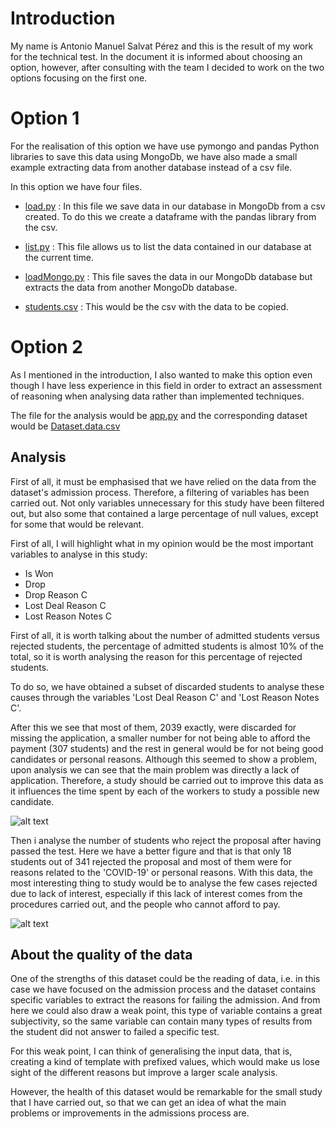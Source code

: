 # Introduction

My name is Antonio Manuel Salvat Pérez and this is the result of my work for the technical test. In the document it is informed about choosing an option, however, after consulting with the team I decided to work on the two options focusing on the first one.

# Option 1

For the realisation of this option we have use pymongo and pandas Python libraries to save this data using MongoDb, we have also made a small example extracting data from another database instead of a csv file.

In this option we have four files.

- [load.py](https://github.com/antoniosp7/ironhack/blob/master/option1/load.py) : In this file we save data in our database in MongoDb from a csv created. To do this we create a dataframe with the pandas library from the csv.

- [list.py](https://github.com/antoniosp7/ironhack/blob/master/option1/list.py) : This file allows us to list the data contained in our database at the current time.

- [loadMongo.py](https://github.com/antoniosp7/ironhack/blob/master/option1/loadMongo.py) : This file saves the data in our MongoDb database but extracts the data from another MongoDb database.

- [students.csv](https://github.com/antoniosp7/ironhack/blob/master/option1/students.csv) : This would be the csv with the data to be copied.
  

# Option 2

As I mentioned in the introduction, I also wanted to make this option even though I have less experience in this field in order to extract an assessment of reasoning when analysing data rather than implemented techniques.

The file for the analysis would be [app.py](https://github.com/antoniosp7/ironhack/blob/master/option2/app.py) and the corresponding dataset would be [Dataset.data.csv](https://github.com/antoniosp7/ironhack/blob/master/option2/Dataset-data.csv)

## Analysis

First of all, it must be emphasised that we have relied on the data from the dataset's admission process. Therefore, a filtering of variables has been carried out. Not only variables unnecessary for this study have been filtered out, but also some that contained a large percentage of null values, except for some that would be relevant.

First of all, I will highlight what in my opinion would be the most important variables to analyse in this study:

- Is Won
- Drop
- Drop Reason C
- Lost Deal Reason C
- Lost Reason Notes C

First of all, it is worth talking about the number of admitted students versus rejected students, the percentage of admitted students is almost 10% of the total, so it is worth analysing the reason for this percentage of rejected students.

To do so, we have obtained a subset of discarded students to analyse these causes through the variables 'Lost Deal Reason C' and 'Lost Reason Notes C'.

After this we see that most of them, 2039 exactly, were discarded for missing the application, a smaller number for not being able to afford the payment (307 students) and the rest in general would be for not being good candidates or personal reasons. Although this seemed to show a problem, upon analysis we can see that the main problem was directly a lack of application.
Therefore, a study should be carried out to improve this data as it influences the time spent by each of the workers to study a possible new candidate.

![alt text](http://url/to/img.png)

Then i analyse the number of students who reject the proposal after having passed the test. Here we have a better figure and that is that only 18 students out of 341 rejected the proposal and most of them were for reasons related to the 'COVID-19' or personal reasons.
With this data, the most interesting thing to study would be to analyse the few cases rejected due to lack of interest, especially if this lack of interest comes from the procedures carried out, and the people who cannot afford to pay.

![alt text](http://url/to/img.png)


## About the quality of the data

One of the strengths of this dataset could be the reading of data, i.e. in this case we have focused on the admission process and the dataset contains specific variables to extract the reasons for failing the admission. And from here we could also draw a weak point, this type of variable contains a great subjectivity, so the same variable can contain many types of results from the student did not answer to failed a specific test.

For this weak point, I can think of generalising the input data, that is, creating a kind of template with prefixed values, which would make us lose sight of the different reasons but improve a larger scale analysis. 

However, the health of this dataset would be remarkable for the small study that I have carried out, so that we can get an idea of what the main problems or improvements in the admissions process are.